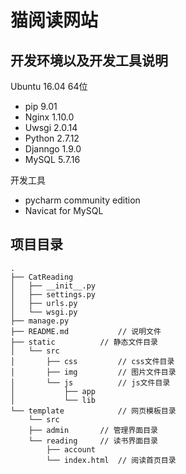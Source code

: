# 猫阅读网站


## **开发环境以及开发工具说明**
Ubuntu 16.04 64位
<br>
* pip 9.01
* Nginx 1.10.0
* Uwsgi 2.0.14
* Python 2.7.12
* Djanngo 1.9.0
* MySQL 5.7.16

开发工具
<br>
* pycharm community edition
* Navicat for MySQL


## **项目目录** 
	.
	├── CatReading
	│   ├── __init__.py
	│   ├── settings.py
	│   ├── urls.py
	│   └── wsgi.py
	├── manage.py
	├── README.md			// 说明文件
	├── static			// 静态文件目录
	│   └── src
	│       ├── css			// css文件目录
	│       ├── img			// 图片文件目录
	│       └── js			// js文件目录
	│           ├── app
	│           └── lib
	└── template			// 网页模板目录
	    └── src
		├── admin		// 管理界面目录
		└── reading		// 读书界面目录
		    ├── account
		    └── index.html	// 阅读首页目录





